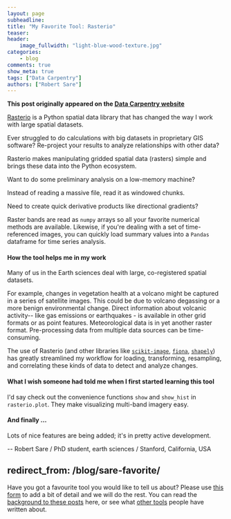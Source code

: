 ```yaml
---
layout: page
subheadline:
title: "My Favorite Tool: Rasterio"
teaser:
header:
    image_fullwidth: "light-blue-wood-texture.jpg"
categories:
    - blog
comments: true
show_meta: true
tags: ["Data Carpentry"]
authors: ["Robert Sare"]
--- 
```


**This post originally appeared on the [Data Carpentry website](https://datacarpentry.org)**

[Rasterio](https://mapbox.github.io/rasterio/) is a Python spatial data library that has changed the way I work with large 
spatial datasets. 

Ever struggled to do calculations with big datasets in proprietary GIS software? Re-project your results to analyze relationships 
with other data? 

Rasterio makes manipulating gridded spatial data (rasters) simple and brings these data into the Python ecosystem. 

Want to do some preliminary analysis on a low-memory machine? 

Instead of reading a massive file, read it as windowed chunks. 

Need to create quick derivative products like directional gradients? 

Raster bands are read as `numpy` arrays so all your favorite numerical methods are available. Likewise, if you're dealing with 
a set of time-referenced images, you can quickly load summary values into a `Pandas` dataframe for time series analysis.

#### How the tool helps me in my work

Many of us in the Earth sciences deal with large, co-registered spatial datasets. 

For example, changes in vegetation health at a volcano might be captured in a series of satellite images. This could be due 
to volcano degassing or a more benign environmental change. Direct information about volcanic activity-- like gas emissions 
or earthquakes - is available in other grid formats or as point features. Meteorological data is in yet another raster format. 
Pre-processing data from multiple data sources can be time-consuming.

The use of Rasterio (and other libraries like [`scikit-image`](http://scikit-image.org/), [`fiona`](https://pypi.python.org/pypi/Fiona), [`shapely`](https://pypi.python.org/pypi/Shapely)) has greatly streamlined my workflow for loading, 
transforming, resampling, and correlating these kinds of data to detect and analyze changes.

#### What I wish someone had told me when I first started learning this tool

I'd say check out the convenience functions `show` and `show_hist` in `rasterio.plot`. They make visualizing multi-band imagery easy.

#### And finally ...

Lots of nice features are being added; it's in pretty active development.

-- Robert Sare / PhD student, earth sciences / Stanford, California, USA

redirect_from: /blog/sare-favorite/
-----

Have you got a favourite tool you would like to tell us about? Please use [this form](https://docs.google.com/forms/d/e/1FAIpQLSeiu5NzJsLxYueaQrNn_qKbaa5JR2Sz12CeCRyedKQxwb54Dw/viewform) to add a bit of detail and we will do the rest. You can read the [background to these posts](https://software-carpentry.org/blog/2017/10/fave-tools.html) 
here, or see what [other tools](https://software-carpentry.org/blog/2017/10/favorites.html) people have written about.
